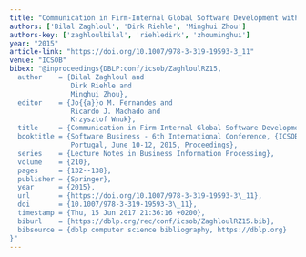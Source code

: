 ```yaml
---
title: "Communication in Firm-Internal Global Software Development with China"
authors: ['Bilal Zaghloul', 'Dirk Riehle', 'Minghui Zhou']
authors-key: ['zaghloulbilal', 'riehledirk', 'zhouminghui']
year: "2015"
article-link: "https://doi.org/10.1007/978-3-319-19593-3_11"
venue: "ICSOB"
bibex: "@inproceedings{DBLP:conf/icsob/ZaghloulRZ15,
  author    = {Bilal Zaghloul and
               Dirk Riehle and
               Minghui Zhou},
  editor    = {Jo{{a}}o M. Fernandes and
               Ricardo J. Machado and
               Krzysztof Wnuk},
  title     = {Communication in Firm-Internal Global Software Development with China},
  booktitle = {Software Business - 6th International Conference, {ICSOB} 2015, Braga,
               Portugal, June 10-12, 2015, Proceedings},
  series    = {Lecture Notes in Business Information Processing},
  volume    = {210},
  pages     = {132--138},
  publisher = {Springer},
  year      = {2015},
  url       = {https://doi.org/10.1007/978-3-319-19593-3\_11},
  doi       = {10.1007/978-3-319-19593-3\_11},
  timestamp = {Thu, 15 Jun 2017 21:36:16 +0200},
  biburl    = {https://dblp.org/rec/conf/icsob/ZaghloulRZ15.bib},
  bibsource = {dblp computer science bibliography, https://dblp.org}
}"
---
```

